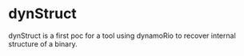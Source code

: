 # dynStruct
dynStruct is a first poc for a tool using dynamoRio to recover internal structure of a binary.